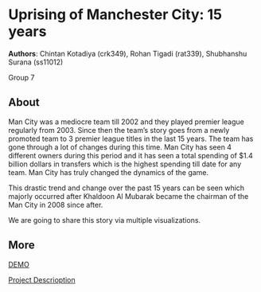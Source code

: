 # Uprising of Manchester City: 15 years
**Authors**: Chintan Kotadiya (crk349), Rohan Tigadi (rat339), Shubhanshu Surana (ss11012)

Group 7

## About
Man City was a mediocre team till 2002 and they played premier league regularly from 2003. Since then the team’s story goes from a newly promoted team to 3 premier league titles in the last 15 years. The team has gone through a lot of changes during this time. Man City has seen 4 different owners during this period and it has seen a total spending of $1.4 billion dollars in transfers which is the highest spending till date for any team. Man City has truly changed the dynamics of the game.

This drastic trend and change over the past 15 years can be seen which majorly occurred after Khaldoon Al Mubarak became the chairman of the Man City in 2008 since after.

We are going to share this story via multiple visualizations.

## More
[DEMO](https://nyu-vis-fall2018.github.io/storytelling-group-7/)

[Project Descrioption](project.pdf)
